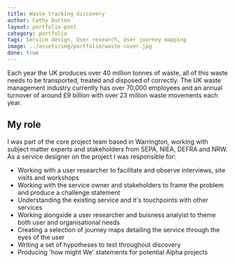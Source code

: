 ```yaml
---
title: Waste tracking discovery
author: Cathy Dutton
layout: portfolio-post
category: portfolio
tags: Service design, User research, User journey mapping
image: ../assets/img/portfolio/waste-cover.jpg
done: true
---
```


<p class="highlight-quote">
 Each year the UK produces over 40 million tonnes of waste, all of this waste needs to be transported, treated and disposed of correctly. The UK waste management industry currently has over 70,000 employees and an annual turnover of around £9 billion with over 23 million waste movements each year.
</p>


<h2 class="heading">My role</h2>
I was part of the core project team based in Warrington, working with subject matter experts and stakeholders from SEPA, NIEA, DEFRA and NRW. As a service designer on the project I was responsible for:

 * Working with a user researcher to facilitate and observe interviews, site visits and workshops
 * Working with the service owner and stakeholders to frame the problem and produce a challenge statement
 * Understanding the existing service and it's touchpoints with other services
 * Working alongside a user researcher and buisness analyist to theme both user and organisational needs
 * Creating a selection of journey maps detailing the service through the eyes of the user
 * Writing a set of hypotheses to test throughout discovery
 * Producing 'how might We' statements for potential Alpha projects


 <!-- <h3 class="heading">Chalenge statement</h3>
  symptoms of a larger problem etc -  wants and challenge statement with service owner and stakeholders

  <h3 class="heading">Waste journey image Understanding the existing service</h3>

 <h3 class="heading">User needs/ org needs/ policy</h3>

 <h3 class="heading">User journey maps</h3>

 <h3 class="heading">Hypothesis / What If's</h3> -->
 
 
 

<!-- 
 <blockquote>
Cathy Joined DEFRA as an Interaction Designer but is currently demonstrating the skills and capabilities of a Service Designer.  Cathy is able to think strategically and understands the context she is working in. Cathy is showing great resilience and supporting the Service Owner through discovery.  Cathy is very much leading the service design aspect of the waste tracking discovery, and now she has finally received the tools, I think we will see some great output coming from Cathy.

Cathy is very user centred, creative and is a great advocate for agile and digital ways of working.  Cathy is great at taking ideas and running with them.
</blockquote> 
<p class="quote-name">Feedback on service design role</p> -->
